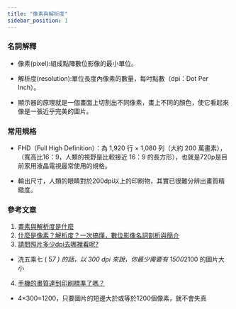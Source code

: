 ```yaml
---
title: "像素與解析度"
sidebar_position: 1
---
```


### 名詞解釋
- 像素(pixel):組成點陣數位影像的最小單位。
- 解析度(resolution):單位長度內像素的數量，每吋點數（dpi：Dot Per Inch）。

- 顯示器的原理就是一個畫面上切割出不同像素，畫上不同的顏色，使它看起來像是一張近乎完美的圖片。

### 常用規格
- FHD（Full High Definition）：為 1,920 行 × 1,080 列（大約 200 萬畫素），（寬高比16：9，人類的視野是比較接近 16：9 的長方形），也就是720p是目前家用液晶電視最常使用的規格。

- 輸出尺寸，人類的眼睛對於200dpi以上的印刷物，其實已很難分辨出畫質精緻度。


### 參考文章
1. [畫素與解析度是什麼](https://www.stockfeel.com.tw/%E7%95%AB%E7%B4%A0%E8%88%87%E8%A7%A3%E6%9E%90%E5%BA%A6%E6%98%AF%E4%BB%80%E9%BA%BC%EF%BC%9F/)
2. [什麼是像素？解析度？一次搞懂，數位影像名詞剖析與簡介](https://www.wonder-product.com/pages/digital-image)
3. [請問照片多少dpi去哪裡看呢?](https://www.mobile01.com/topicdetail.php?f=256&t=1426908)
- 洗五乘七 ( 5*7 ) 的話，以 300 dpi 來說，你最少需要有 1500*2100 的圖片大小
4. [手機的畫質達到印刷標準了嗎？](https://www.jcolor.com.tw/blog_post/5b98931047dd7431103d3ecf)
- 4×300=1200，只要圖片的短邊大於或等於1200個像素，就不會失真